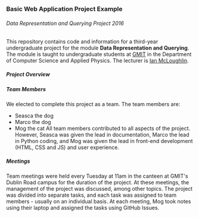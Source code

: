 ### Basic Web Application Project Example
###### Data Representation and Querying Project 2016

This repository contains code and information for a third-year undergraduate project for the module **Data Representation and Querying**.
The module is taught to undergraduate students at [GMIT](http://www.gmit.ie) in the Department of Computer Science and Applied Physics.
The lecturer is [Ian McLoughlin](https://ianmcloughlin.github.io).

##### Project Overview



##### Team Members
We elected to complete this project as a team.
The team members are:
- Seasca the dog
- Marco the dog
- Mog the cat
All team members contributed to all aspects of the project.
However, Seasca was given the lead in documentation, Marco the lead in Python coding, and Mog was given the lead in front-end development (HTML, CSS and JS) and user experience.

##### Meetings
Team meetings were held every Tuesday at 11am in the canteen at GMIT's Dublin Road campus for the duration of the project.
At these meetings, the management of the project was discussed, among other topics.
The project was divided into separate tasks, and each task was assigned to team members - usually on an individual basis.
At each meeting, Mog took notes using their laptop and assigned the tasks using GitHub Issues.

